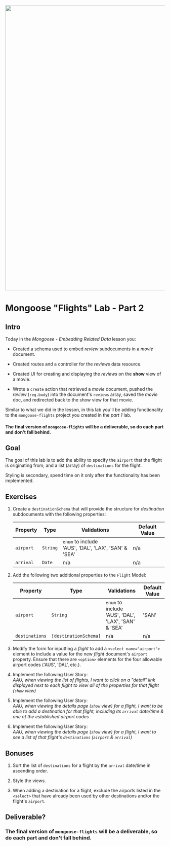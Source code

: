 
<img src="https://i.imgur.com/Y74xxoD.jpg" width="900">

# Mongoose "Flights" Lab - Part 2

## Intro

Today in the _Mongoose - Embedding Related Data_ lesson you:

- Created a schema used to embed _review_ subdocuments in a _movie_ document.

- Created routes and a controller for the _reviews_ data resource.

- Created UI for creating and displaying the _reviews_ on the **show** view of a movie.

- Wrote a `create` action that retrieved a _movie_ document, pushed the _review_ (`req.body`) into the document's `reviews` array, saved the _movie_ doc, and redirected back to the show view for that movie.

Similar to what we did in the lesson, in this lab you'll be adding functionality to the `mongoose-flights` project you created in the _part 1_ lab.

#### The final version of `mongoose-flights` will be a deliverable, so do each part and don't fall behind.

## Goal

The goal of this lab is to add the ability to specify the `airport` that the flight is originating from; and a list (array) of `destinations` for the flight.

Styling is secondary, spend time on it only after the functionality has been implemented.

## Exercises

1. Create a `destinationSchema` that will provide the structure for _destination_ subdocuments with the following properties:

	| Property | Type | Validations | Default Value |
	|---|---|---|---|
	| `airport`| `String`| `enum` to include<br>'AUS', 'DAL', 'LAX', 'SAN' & 'SEA' | n/a |
	| `arrival`| `Date`| n/a | n/a | 

2. Add the following two additional properties to the `Flight` Model:

	| Property | Type | Validations | Default Value |
	|---|---|---|---|
	| `airport`| `String`| `enum` to include<br>'AUS', 'DAL', 'LAX', 'SAN' & 'SEA' | 'SAN' | 
	| `destinations`| `[destinationSchema]`| n/a | n/a | 

3. Modify the form for inputting a _flight_ to add a `<select name="airport">` element to include a value for the new _flight_ document's `airport` property. Ensure that there are `<option>` elements for the four allowable airport codes ('AUS', 'DAL', etc.).

4. Implement the following User Story:<br>_AAU, when viewing the list of flights, I want to click on a "detail" link displayed next to each flight to view all of the properties for that flight (`show` view)_

5. Implement the following User Story:<br>_AAU, when viewing the details page (`show` view) for a flight, I want to be able to add a destination for that flight, including its `arrival` date/time & one of the established airport codes_

6. Implement the following User Story:<br>_AAU, when viewing the details page (`show` view) for a flight, I want to see a list of that flight's `destinations` (`airport` & `arrival`)_


## Bonuses

1. Sort the list of `destinations` for a flight by the `arrival` date/time in ascending order.

2. Style the views.

3. When adding a destination for a flight, exclude the airports listed in the `<select>` that have already been used by other destinations and/or the flight's `airport`.

## Deliverable?

### The final version of `mongoose-flights` will be a deliverable, so do each part and don't fall behind.